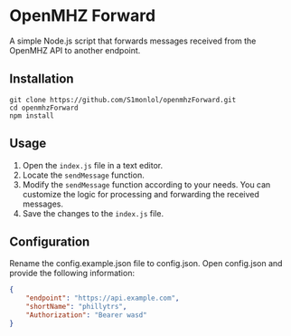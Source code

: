 # OpenMHZ Forward

A simple Node.js script that forwards messages received from the OpenMHZ API to another endpoint.

## Installation

```shell
git clone https://github.com/S1monlol/openmhzForward.git
cd openmhzForward
npm install
```

## Usage

1. Open the `index.js` file in a text editor.
2. Locate the `sendMessage` function.
3. Modify the `sendMessage` function according to your needs. You can customize the logic for processing and forwarding the received messages.
4. Save the changes to the `index.js` file.


## Configuration
Rename the config.example.json file to config.json.
Open config.json and provide the following information:

```json
{
    "endpoint": "https://api.example.com",
    "shortName": "phillytrs",
    "Authorization": "Bearer wasd"
}
```
